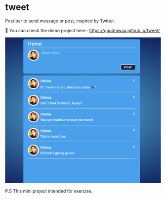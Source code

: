 # tweet
Post bar to send message or post, inspired by Twitter.

📌 You can check the demo project here :
https://gaudhiwaa.github.io/tweet/

![GitHub Logo](/Demo.png)

P.S This mini project intended for exercise.

